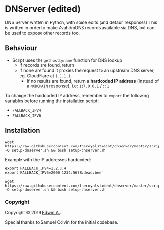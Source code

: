 DNServer (edited)
===

DNS Server written in Python, with some edits (and default responses)
This is written in order to make Avahi/mDNS records available via DNS, but can be used to expose other records too.

## Behaviour

- Script uses the `gethostbyname` function for DNS lookup
	- If records are found, return 
	- If none are found it proxies the request to an upstream DNS server, eg. CloudFlare at `1.1.1.1`.
		- If no results are found, return a **hardcoded IP address** (instead of a `NXDOMAIN` response), i.e: `127.0.0.1` / `::1`

To change the hardcoded IP address, remember to `export` the following variables before running the installation script:
- `FALLBACK_IPV4`
- `FALLBACK_IPV6`

## Installation

```
wget https://raw.githubusercontent.com/theroyalstudent/dnserver/master/scripts/setup.sh -O setup-dnserver.sh && bash setup-dnserver.sh
```

Example with the IP addresses hardcoded:
```
export FALLBACK_IPV4=1.2.3.4
export FALLBACK_IPV6=2000:1234:5678:dead:beef

wget https://raw.githubusercontent.com/theroyalstudent/dnserver/master/scripts/setup.sh -O setup-dnserver.sh && bash setup-dnserver.sh
````

### Copyright

Copyright &copy; 2019 [Edwin A.](https://theroyalstudent.com).

Special thanks to Samuel Colvin for the initial codebase.